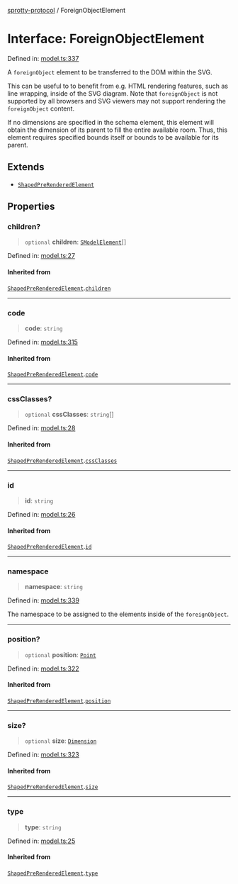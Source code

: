 
[sprotty-protocol](../globals) / ForeignObjectElement

# Interface: ForeignObjectElement

Defined in: [model.ts:337](https://github.com/eclipse-sprotty/sprotty/blob/f9b2433481cc27a1ac0c92d525a92039ae7f6c76/packages/sprotty-protocol/src/model.ts#L337)

A `foreignObject` element to be transferred to the DOM within the SVG.

This can be useful to to benefit from e.g. HTML rendering features, such as line wrapping, inside of
the SVG diagram.  Note that `foreignObject` is not supported by all browsers and SVG viewers may not
support rendering the `foreignObject` content.

If no dimensions are specified in the schema element, this element will obtain the dimension of
its parent to fill the entire available room. Thus, this element requires specified bounds itself
or bounds to be available for its parent.

## Extends

- [`ShapedPreRenderedElement`](../Interface.ShapedPreRenderedElement)

## Properties

### children?

> `optional` **children**: [`SModelElement`](../Interface.SModelElement)[]

Defined in: [model.ts:27](https://github.com/eclipse-sprotty/sprotty/blob/f9b2433481cc27a1ac0c92d525a92039ae7f6c76/packages/sprotty-protocol/src/model.ts#L27)

#### Inherited from

[`ShapedPreRenderedElement`](../Interface.ShapedPreRenderedElement).[`children`](../Interface.ShapedPreRenderedElement.md#children)

***

### code

> **code**: `string`

Defined in: [model.ts:315](https://github.com/eclipse-sprotty/sprotty/blob/f9b2433481cc27a1ac0c92d525a92039ae7f6c76/packages/sprotty-protocol/src/model.ts#L315)

#### Inherited from

[`ShapedPreRenderedElement`](../Interface.ShapedPreRenderedElement).[`code`](../Interface.ShapedPreRenderedElement.md#code)

***

### cssClasses?

> `optional` **cssClasses**: `string`[]

Defined in: [model.ts:28](https://github.com/eclipse-sprotty/sprotty/blob/f9b2433481cc27a1ac0c92d525a92039ae7f6c76/packages/sprotty-protocol/src/model.ts#L28)

#### Inherited from

[`ShapedPreRenderedElement`](../Interface.ShapedPreRenderedElement).[`cssClasses`](../Interface.ShapedPreRenderedElement.md#cssclasses)

***

### id

> **id**: `string`

Defined in: [model.ts:26](https://github.com/eclipse-sprotty/sprotty/blob/f9b2433481cc27a1ac0c92d525a92039ae7f6c76/packages/sprotty-protocol/src/model.ts#L26)

#### Inherited from

[`ShapedPreRenderedElement`](../Interface.ShapedPreRenderedElement).[`id`](../Interface.ShapedPreRenderedElement.md#id)

***

### namespace

> **namespace**: `string`

Defined in: [model.ts:339](https://github.com/eclipse-sprotty/sprotty/blob/f9b2433481cc27a1ac0c92d525a92039ae7f6c76/packages/sprotty-protocol/src/model.ts#L339)

The namespace to be assigned to the elements inside of the `foreignObject`.

***

### position?

> `optional` **position**: [`Point`](../Interface.Point)

Defined in: [model.ts:322](https://github.com/eclipse-sprotty/sprotty/blob/f9b2433481cc27a1ac0c92d525a92039ae7f6c76/packages/sprotty-protocol/src/model.ts#L322)

#### Inherited from

[`ShapedPreRenderedElement`](../Interface.ShapedPreRenderedElement).[`position`](../Interface.ShapedPreRenderedElement.md#position)

***

### size?

> `optional` **size**: [`Dimension`](../Interface.Dimension)

Defined in: [model.ts:323](https://github.com/eclipse-sprotty/sprotty/blob/f9b2433481cc27a1ac0c92d525a92039ae7f6c76/packages/sprotty-protocol/src/model.ts#L323)

#### Inherited from

[`ShapedPreRenderedElement`](../Interface.ShapedPreRenderedElement).[`size`](../Interface.ShapedPreRenderedElement.md#size)

***

### type

> **type**: `string`

Defined in: [model.ts:25](https://github.com/eclipse-sprotty/sprotty/blob/f9b2433481cc27a1ac0c92d525a92039ae7f6c76/packages/sprotty-protocol/src/model.ts#L25)

#### Inherited from

[`ShapedPreRenderedElement`](../Interface.ShapedPreRenderedElement).[`type`](../Interface.ShapedPreRenderedElement.md#type)
